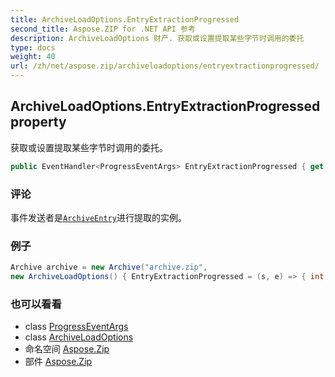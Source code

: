 ```yaml
---
title: ArchiveLoadOptions.EntryExtractionProgressed
second_title: Aspose.ZIP for .NET API 参考
description: ArchiveLoadOptions 财产. 获取或设置提取某些字节时调用的委托
type: docs
weight: 40
url: /zh/net/aspose.zip/archiveloadoptions/entryextractionprogressed/
---
```

## ArchiveLoadOptions.EntryExtractionProgressed property

获取或设置提取某些字节时调用的委托。

```csharp
public EventHandler<ProgressEventArgs> EntryExtractionProgressed { get; set; }
```

### 评论

事件发送者是[`ArchiveEntry`](../../archiveentry/)进行提取的实例。

### 例子

```csharp
Archive archive = new Archive("archive.zip", 
new ArchiveLoadOptions() { EntryExtractionProgressed = (s, e) => { int percent = (int)((100 * e.ProceededBytes) / ((ArchiveEntry)s).UncompressedSize); } })                 
```

### 也可以看看

* class [ProgressEventArgs](../../progresseventargs/)
* class [ArchiveLoadOptions](../)
* 命名空间 [Aspose.Zip](../../archiveloadoptions/)
* 部件 [Aspose.Zip](../../../)


